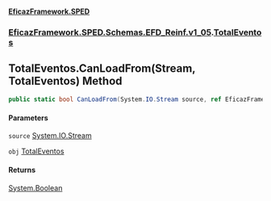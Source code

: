 #### [EficazFramework.SPED](EficazFrameworkSPED.md 'EficazFramework SPED')
### [EficazFramework.SPED.Schemas.EFD_Reinf.v1_05](EficazFramework.SPED.Schemas.EFD_Reinf.v1_05.md 'EficazFramework.SPED.Schemas.EFD_Reinf.v1_05').[TotalEventos](EficazFramework.SPED.Schemas.EFD_Reinf.v1_05/TotalEventos.md 'EficazFramework.SPED.Schemas.EFD_Reinf.v1_05.TotalEventos')

## TotalEventos.CanLoadFrom(Stream, TotalEventos) Method

```csharp
public static bool CanLoadFrom(System.IO.Stream source, ref EficazFramework.SPED.Schemas.EFD_Reinf.v1_05.TotalEventos obj);
```
#### Parameters

<a name='EficazFramework.SPED.Schemas.EFD_Reinf.v1_05.TotalEventos.CanLoadFrom(System.IO.Stream,EficazFramework.SPED.Schemas.EFD_Reinf.v1_05.TotalEventos).source'></a>

`source` [System.IO.Stream](https://docs.microsoft.com/en-us/dotnet/api/System.IO.Stream 'System.IO.Stream')

<a name='EficazFramework.SPED.Schemas.EFD_Reinf.v1_05.TotalEventos.CanLoadFrom(System.IO.Stream,EficazFramework.SPED.Schemas.EFD_Reinf.v1_05.TotalEventos).obj'></a>

`obj` [TotalEventos](EficazFramework.SPED.Schemas.EFD_Reinf.v1_05/TotalEventos.md 'EficazFramework.SPED.Schemas.EFD_Reinf.v1_05.TotalEventos')

#### Returns
[System.Boolean](https://docs.microsoft.com/en-us/dotnet/api/System.Boolean 'System.Boolean')